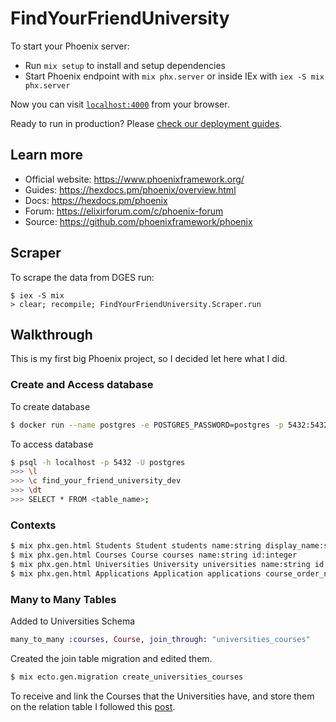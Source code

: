 # FindYourFriendUniversity

To start your Phoenix server:

  * Run `mix setup` to install and setup dependencies
  * Start Phoenix endpoint with `mix phx.server` or inside IEx with `iex -S mix phx.server`

Now you can visit [`localhost:4000`](http://localhost:4000) from your browser.

Ready to run in production? Please [check our deployment guides](https://hexdocs.pm/phoenix/deployment.html).

## Learn more

  * Official website: https://www.phoenixframework.org/
  * Guides: https://hexdocs.pm/phoenix/overview.html
  * Docs: https://hexdocs.pm/phoenix
  * Forum: https://elixirforum.com/c/phoenix-forum
  * Source: https://github.com/phoenixframework/phoenix

## Scraper

To scrape the data from DGES run:

```
$ iex -S mix
> clear; recompile; FindYourFriendUniversity.Scraper.run
```

## Walkthrough

This is my first big Phoenix project, so I decided let here what I did.

### Create and Access database

To create database

```bash
$ docker run --name postgres -e POSTGRES_PASSWORD=postgres -p 5432:5432 -d postgres
```

To access database

```bash
$ psql -h localhost -p 5432 -U postgres
>>> \l
>>> \c find_your_friend_university_dev
>>> \dt
>>> SELECT * FROM <table_name>;
```

### Contexts

```bash
$ mix phx.gen.html Students Student students name:string display_name:string civil_id:string
$ mix phx.gen.html Courses Course courses name:string id:integer
$ mix phx.gen.html Universities University universities name:string id:integer is_polytechnic:boolean
$ mix phx.gen.html Applications Application applications course_order_num:integer candidature_grade:integer exams_grades:integer _12grade:integer _11grade:integer student_option_number:integer placed:boolean year:integer phase:integer university:references:universities course:references:courses student:references:students
```

### Many to Many Tables

Added to Universities Schema

```elixir
many_to_many :courses, Course, join_through: "universities_courses"
```

Created the join table migration and edited them.

```bash
$ mix ecto.gen.migration create_universities_courses
```

To receive and link the Courses that the Universities have, and store them on the relation table I followed this [post](https://dev.to/ricardoruwer/many-to-many-associations-in-elixir-and-phoenix-21pm).
